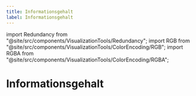 ```yaml
---
title: Informationsgehalt
label: Informationsgehalt
---
```


import Redundancy from "@site/src/components/VisualizationTools/Redundancy";
import RGB from "@site/src/components/VisualizationTools/ColorEncoding/RGB";
import RGBA from "@site/src/components/VisualizationTools/ColorEncoding/RGBA";

# Informationsgehalt

<RGBA />
<RGB />

<Redundancy />